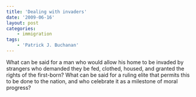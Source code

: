 ```yaml
---
title: 'Dealing with invaders'
date: '2009-06-16'
layout: post
categories:
    - immigration
tags:
    - 'Patrick J. Buchanan'
---
```


What can be said for a man who would allow his home to be invaded by strangers who demanded they be fed, clothed, housed, and granted the rights of the first-born? What can be said for a ruling elite that permits this to be done to the nation, and who celebrate it as a milestone of moral progress?